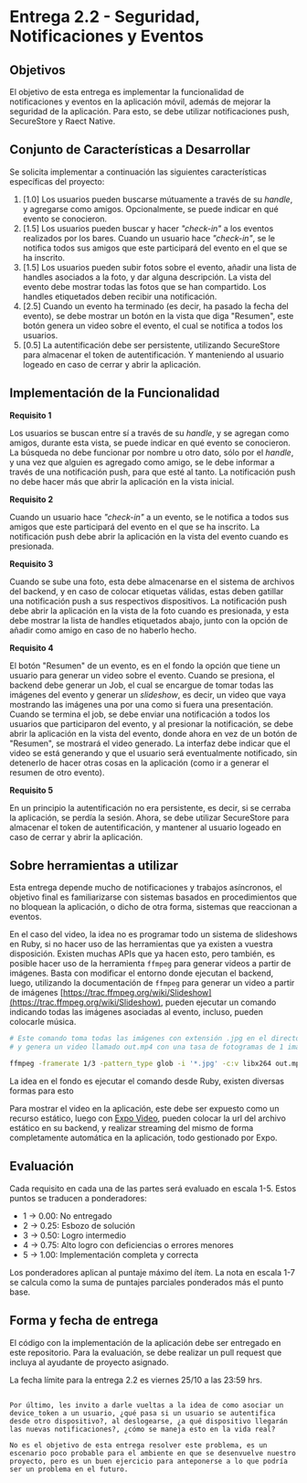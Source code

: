 # Entrega 2.2 - Seguridad, Notificaciones y Eventos

## Objetivos

El objetivo de esta entrega es implementar la funcionalidad de notificaciones y eventos en la aplicación móvil, además de mejorar la seguridad de la aplicación. Para esto, se debe utilizar notificaciones push, SecureStore y Raect Native.

## Conjunto de Características a Desarrollar

Se solicita implementar a continuación las siguientes características específicas del proyecto:

1. [1.0] Los usuarios pueden buscarse mútuamente a través de su _handle_, y agregarse como amigos. Opcionalmente, se puede indicar en qué evento se conocieron.
2. [1.5] Los usuarios pueden buscar y hacer _"check-in"_ a los eventos realizados por los bares. Cuando un usuario hace _"check-in"_, se le notifica todos sus amigos que este participará del evento en el que se ha inscrito.
3. [1.5] Los usuarios pueden subir fotos sobre el evento, añadir una lista de handles asociados a la foto, y dar alguna descripción. La vista del evento debe mostrar todas las fotos que se han compartido. Los handles etiquetados deben recibir una notificación.
4. [2.5] Cuando un evento ha terminado (es decir, ha pasado la fecha del evento), se debe mostrar un botón en la vista que diga "Resumen", este botón genera un video sobre el evento, el cual se notifica a todos los usuarios.
5. [0.5] La autentificación debe ser persistente, utilizando SecureStore para almacenar el token de autentificación. Y manteniendo al usuario logeado en caso de cerrar y abrir la aplicación.

## Implementación de la Funcionalidad

**Requisito 1**

Los usuarios se buscan entre sí a través de su _handle_, y se agregan como amigos, durante esta vista, se puede indicar en qué evento se conocieron. La búsqueda no debe funcionar por nombre u otro dato, sólo por el _handle_, y una vez que alguien es agregado como amigo, se le debe informar a través de una notificación push, para que esté al tanto. La notificación push no debe hacer más que abrir la aplicación en la vista inicial.

**Requisito 2**

Cuando un usuario hace _"check-in"_ a un evento, se le notifica a todos sus amigos que este participará del evento en el que se ha inscrito. La notificación push debe abrir la aplicación en la vista del evento cuando es presionada.

**Requisito 3**

Cuando se sube una foto, esta debe almacenarse en el sistema de archivos del backend, y en caso de colocar etiquetas válidas, estas deben gatillar una notificación push a sus respectivos dispositivos. La notificación push debe abrir la aplicación en la vista de la foto cuando es presionada, y esta debe mostrar la lista de handles etiquetados abajo, junto con la opción de añadir como amigo en caso de no haberlo hecho.

**Requisito 4**

El botón "Resumen" de un evento, es en el fondo la opción que tiene un usuario para generar un video sobre el evento. Cuando se presiona, el backend debe generar un Job, el cual se encargue de tomar todas las imágenes del evento y generar un _slideshow_, es decir, un video que vaya mostrando las imágenes una por una como si fuera una presentación. Cuando se termina el job, se debe enviar una notificación a todos los usuarios que participaron del evento, y al presionar la notificación, se debe abrir la aplicación en la vista del evento, donde ahora en vez de un botón de "Resumen", se mostrará el video generado. La interfaz debe indicar que el video se está generando y que el usuario será eventualmente notificado, sin detenerlo de hacer otras cosas en la aplicación (como ir a generar el resumen de otro evento).

**Requisito 5**

En un principio la autentificación no era persistente, es decir, si se cerraba la aplicación, se perdía la sesión. Ahora, se debe utilizar SecureStore para almacenar el token de autentificación, y mantener al usuario logeado en caso de cerrar y abrir la aplicación.

## Sobre herramientas a utilizar

Esta entrega depende mucho de notificaciones y trabajos asíncronos, el objetivo final es familiarizarse con sistemas basados en procedimientos que no bloquean la aplicación, o dicho de otra forma, sistemas que reaccionan a eventos.

En el caso del video, la idea no es programar todo un sistema de slideshows en Ruby, si no hacer uso de las herramientas que ya existen a vuestra disposición. Existen muchas APIs que ya hacen esto, pero también, es posible hacer uso de la herramienta `ffmpeg` para generar videos a partir de imágenes. Basta con modificar el entorno donde ejecutan el backend, luego, utilizando la documentación de `ffmpeg` para generar un video a partir de imágenes [https://trac.ffmpeg.org/wiki/Slideshow](https://trac.ffmpeg.org/wiki/Slideshow), pueden ejecutar un comando indicando todas las imágenes asociadas al evento, incluso, pueden colocarle música.

```bash
# Este comando toma todas las imágenes con extensión .jpg en el directorio actual
# y genera un video llamado out.mp4 con una tasa de fotogramas de 1 imagen cada 3 segundos.

ffmpeg -framerate 1/3 -pattern_type glob -i '*.jpg' -c:v libx264 out.mp4
```

La idea en el fondo es ejecutar el comando desde Ruby, existen diversas formas para esto

Para mostrar el video en la aplicación, este debe ser expuesto como un recurso estático, luego con [Expo Video](https://docs.expo.dev/versions/latest/sdk/video/), pueden colocar la url del archivo estático en su backend, y realizar streaming del mismo de forma completamente automática en la aplicación, todo gestionado por Expo.

## Evaluación

Cada requisito en cada una de las partes será evaluado en escala 1-5. Estos puntos se traducen a ponderadores:

- 1 -> 0.00: No entregado
- 2 -> 0.25: Esbozo de solución
- 3 -> 0.50: Logro intermedio
- 4 -> 0.75: Alto logro con deficiencias o errores menores
- 5 -> 1.00: Implementación completa y correcta

Los ponderadores aplican al puntaje máximo del ítem. La nota en escala 1-7 se calcula como la suma de puntajes parciales ponderados más el punto base.

## Forma y fecha de entrega

El código con la implementación de la aplicación debe ser entregado en este repositorio. Para la evaluación, se debe realizar un pull request que incluya al ayudante de proyecto asignado.

La fecha límite para la entrega 2.2 es viernes 25/10 a las 23:59 hrs.

##

```
Por último, les invito a darle vueltas a la idea de como asociar un device_token a un usuario, ¿qué pasa si un usuario se autentifica desde otro dispositivo?, al deslogearse, ¿a qué dispositivo llegarán las nuevas notificaciones?, ¿cómo se maneja esto en la vida real?

No es el objetivo de esta entrega resolver este problema, es un escenario poco probable para el ambiente en que se desenvuelve nuestro proyecto, pero es un buen ejercicio para anteponerse a lo que podría ser un problema en el futuro.
```
